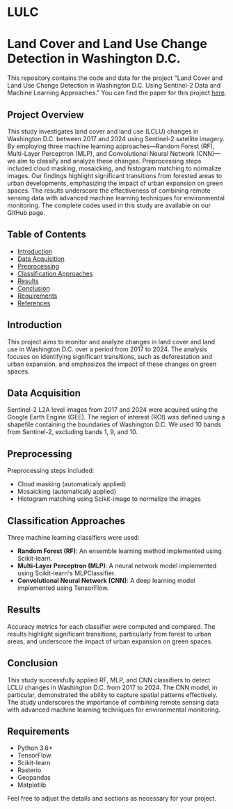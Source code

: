 # LULC
# Land Cover and Land Use Change Detection in Washington D.C.

This repository contains the code and data for the project "Land Cover and Land Use Change Detection in Washington D.C. Using Sentinel-2 Data and Machine Learning Approaches."
You can find the paper for this project <a href="https://github.com/moeinp70/LULC/blob/main/EarthObservationAdvanced.pdf" target="_blank"> here</a>.</br>
## Project Overview

This study investigates land cover and land use (LCLU) changes in Washington D.C. between 2017 and 2024 using Sentinel-2 satellite imagery. By employing three machine learning approaches—Random Forest (RF), Multi-Layer Perceptron (MLP), and Convolutional Neural Network (CNN)—we aim to classify and analyze these changes. Preprocessing steps included cloud masking, mosaicking, and histogram matching to normalize images. Our findings highlight significant transitions from forested areas to urban developments, emphasizing the impact of urban expansion on green spaces. The results underscore the effectiveness of combining remote sensing data with advanced machine learning techniques for environmental monitoring. The complete codes used in this study are available on our GitHub page.




## Table of Contents
- [Introduction](#introduction)
- [Data Acquisition](#data-acquisition)
- [Preprocessing](#preprocessing)
- [Classification Approaches](#classification-approaches)
- [Results](#results)
- [Conclusion](#conclusion)
- [Requirements](#requirements)
- [References](#references)

## Introduction

This project aims to monitor and analyze changes in land cover and land use in Washington D.C. over a period from 2017 to 2024. The analysis focuses on identifying significant transitions, such as deforestation and urban expansion, and emphasizes the impact of these changes on green spaces.

## Data Acquisition

Sentinel-2 L2A level images from 2017 and 2024 were acquired using the Google Earth Engine (GEE). The region of interest (ROI) was defined using a shapefile containing the boundaries of Washington D.C. We used 10 bands from Sentinel-2, excluding bands 1, 9, and 10.

## Preprocessing

Preprocessing steps included:
- Cloud masking (automaticaly applied)
- Mosaicking (automaticaly applied)
- Histogram matching using Scikit-image to normalize the images

## Classification Approaches

Three machine learning classifiers were used:
- **Random Forest (RF)**: An ensemble learning method implemented using Scikit-learn.
- **Multi-Layer Perceptron (MLP)**: A neural network model implemented using Scikit-learn's MLPClassifier.
- **Convolutional Neural Network (CNN)**: A deep learning model implemented using TensorFlow.

## Results

Accuracy metrics for each classifier were computed and compared. The results highlight significant transitions, particularly from forest to urban areas, and underscore the impact of urban expansion on green spaces.

## Conclusion

This study successfully applied RF, MLP, and CNN classifiers to detect LCLU changes in Washington D.C. from 2017 to 2024. The CNN model, in particular, demonstrated the ability to capture spatial patterns effectively. The study underscores the importance of combining remote sensing data with advanced machine learning techniques for environmental monitoring.

## Requirements


- Python 3.6+
- TensorFlow
- Scikit-learn
- Rasterio
- Geopandas
- Matplotlib



Feel free to adjust the details and sections as necessary for your project.
